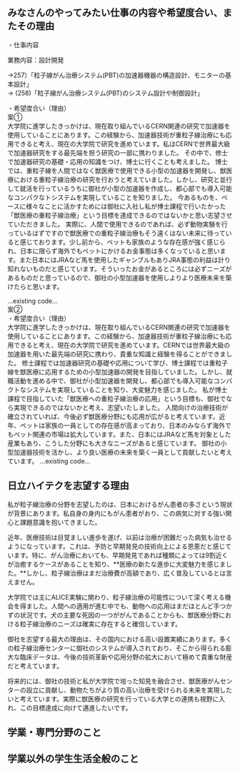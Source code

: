## みなさんのやってみたい仕事の内容や希望度合い、またその理由<br>
・仕事内容<br>

業務内容：設計開発

→257）「粒子線がん治療システム(PBT)の加速器機器の構造設計、モニターの基本設計」
<br>
→ (258)「粒子線がん治療システム(PBT)のシステム設計や制御設計」

・希望度合い（理由）<br>
案①<br>
大学院に進学したきっかけは、現在取り組んでいるCERN関連の研究で加速器を使用していることにあります。この経験から、加速器技術が重粒子線治療にも応用できると考え、現在の大学院で研究を進めています。私はCERNで世界最大級で加速器研究をする最先端を担う研究の一部に携わりました。
その中で、修士で加速器研究の基礎・応用の知識をつけ、博士に行くことも考えました。
博士では、重粒子線を人間ではなく獣医療で使用できる小型の加速器を開発し、獣医療における重粒子線治療の研究を行おうと考えていました。しかし、研究と並行して就活を行っているうちに御社が小型の加速器を作成し、都心部でも導入可能なコンパクなトシステムを実現していることを知りました。
今あるものを、ベースに様々なことに活かすためには御社に入社し私が博士課程で行いたかった「獣医療の重粒子線治療」という目標を達成できるのではないかと思い志望させていただきました。
実際に、人間で使用できるのであれば、必ず動物実験を行っているはずですので獣医療での重粒子線治療もそう遠くはない未来に待っていると感じております。少し前から、ペットも家族のような存在感が強く感じられ、日本に限らず海外でもペットにかけるお金事態は多くなっていると思います。また日本にはJRAなど馬を使用したギャンブルもありJRA事態の利益は計り知れないものだと感じています。そういったお金があるところには必ずニーズがあるものだと思っているので、御社の小型加速器を使用しよりより医療未来を築けたらと思います。


...existing code...  
案②<br>
・希望度合い（理由）<br>
大学院に進学したきっかけは、現在取り組んでいるCERN関連の研究で加速器を使用していることにあります。この経験から、加速器技術が重粒子線治療にも応用できると考え、現在の大学院で研究を進めています。CERNでは世界最大級の加速器を用いた最先端の研究に携わり、貴重な知識と経験を得ることができました。
修士課程では加速器研究の基礎や応用について学び、博士課程では重粒子線を獣医療に応用するための小型加速器の開発を目指していました。しかし、就職活動を進める中で、御社が小型加速器を開発し、都心部でも導入可能なコンパクトなシステムを実現していることを知り、大変魅力を感じました。
私が博士課程で目指していた「獣医療への重粒子線治療の応用」という目標も、御社でなら実現できるのではないかと考え、志望いたしました。
人間向けの治療技術が確立されていれば、今後必ず獣医療分野にも応用が広がると考えています。近年、ペットは家族の一員としての存在感が高まっており、日本のみならず海外でもペット関連の市場は拡大しています。また、日本にはJRAなど馬を対象とした産業もあり、こうした分野にも大きなニーズがあると感じています。
御社の小型加速器技術を活かし、より良い医療の未来を築く一員として貢献したいと考えています。
...existing code...

## 日立ハイテクを志望する理由  
私が粒子線治療の分野を志望したのは、日本におけるがん患者の多さという現状が背景にあります。私自身の身内にもがん患者がおり、この病気に対する強い関心と課題意識を抱いてきました。

近年、医療技術は目覚ましい進歩を遂げ、以前は治療が困難だった病気も治せるようになっています。これは、予防と早期発見の技術向上による恩恵だと感じています。特に、がん治療においても、早期発見であれば種類によっては9割近くが治癒するケースがあることを知り、**医療の新たな進歩に大変魅力を感じました。**しかし、粒子線治療はまだ治療費が高額であり、広く普及しているとは言えません。

大学院では主にALICE実験に関わり、粒子線治療の可能性について深く考える機会を得ました。人間への適用が進む中でも、動物への応用はまだほとんど手つかずの状況です。犬の主要な死因の一つががんであることからも、獣医療分野における粒子線治療のニーズは確実に存在すると確信しています。

御社を志望する最大の理由は、その国内における高い設置実績にあります。多くの粒子線治療センターに御社のシステムが導入されており、そこから得られる膨大な臨床データは、今後の技術革新や応用分野の拡大において極めて貴重な財産だと考えています。

将来的には、御社の技術と私が大学院で培った知見を融合させ、獣医療がんセンターの設立に貢献し、動物たちがより質の高い治療を受けられる未来を実現したいと考えています。実際に獣医療の研究を行っている大学との連携も視野に入れ、この目標達成に向けて邁進したいです。

## 学業・専門分野のこと　


## 学業以外の学生生活全般のこと
